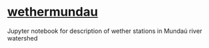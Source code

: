 # [wethermundau](https://nbviewer.jupyter.org/github/machadoyang/wethermundau/blob/master/Mundau%20Yan.ipynb)
Jupyter notebook for description of wether stations in Mundaú river watershed
